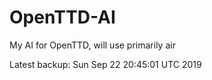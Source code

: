 # OpenTTD-AI
My AI for OpenTTD, will use primarily air

Latest backup: Sun Sep 22 20:45:01 UTC 2019
